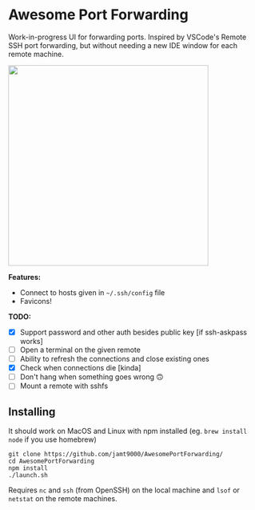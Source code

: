 # Awesome Port Forwarding

Work-in-progress UI for forwarding ports. Inspired by VSCode's Remote SSH port forwarding, but without needing a new IDE window for each remote machine.

<img src="https://i.imgur.com/7xIasX8.png" width=400>

**Features:**

* Connect to hosts given in `~/.ssh/config` file
* Favicons!

**TODO:**

- [x] Support password and other auth besides public key [if ssh-askpass works]
- [ ] Open a terminal on the given remote
- [ ] Ability to refresh the connections and close existing ones
- [x] Check when connections die [kinda]
- [ ] Don't hang when something goes wrong 🙃
- [ ] Mount a remote with sshfs

## Installing

It should work on MacOS and Linux with npm installed (eg. `brew install node` if you use homebrew)

```
git clone https://github.com/jamt9000/AwesomePortForwarding/
cd AwesomePortForwarding
npm install
./launch.sh
```

Requires `nc` and `ssh` (from OpenSSH) on the local machine and `lsof` or `netstat` on the remote machines.

